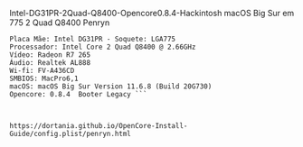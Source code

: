 Intel-DG31PR-2Quad-Q8400-Opencore0.8.4-Hackintosh
macOS Big Sur em 775 2 Quad Q8400 Penryn



  ``` Plataforma: Desktop | Yonah, Conroe and Penryn
Placa Mãe: Intel DG31PR - Soquete: LGA775
Processador: Intel Core 2 Quad Q8400 @ 2.66GHz
Vídeo: Radeon R7 265 
Áudio: Realtek AL888
Wi-fi: FV-A436CD
SMBIOS: MacPro6,1 
macOS: macOS Big Sur Version 11.6.8 (Build 20G730) 
Opencore: 0.8.4  Booter Legacy ```



https://dortania.github.io/OpenCore-Install-Guide/config.plist/penryn.html
